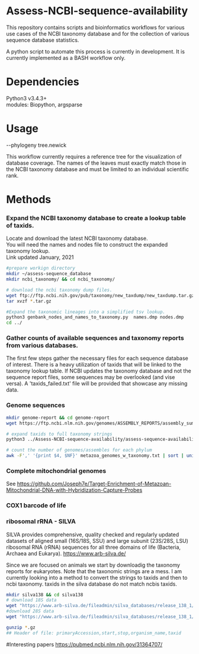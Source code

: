 # Assess-NCBI-sequence-availability
This repository contains scripts and bioinformatics workflows for various use cases of the NCBI taxonomy database and for the collection of various sequence database statistics.
  
A python script to automate this process is currently in development. It is currently implemented as a BASH workflow only.
  
# Dependencies
Python3 v3.4.3+   
modules: Biopython, argsparse

# Usage 
--phylogeny tree.newick
 
This workflow currently requires a reference tree for the visualization of database coverage. The names of the leaves must exactly match those in the NCBI taxonomy database and must be limited to an individual scientific rank.
 
# Methods
  
### Expand the NCBI taxonomy database to create a lookup table of taxids.
  Locate and download the latest NCBI taxonomy database.   
  You will need the names and nodes file to construct the expanded taxonomy lookup.  
  Link updated January, 2021  

```bash
#prepare workign directory
mkdir ~/assess-sequence_database
mkdir ncbi_taxonomy/ && cd ncbi_taxonomy/

# download the ncbi taxonomy dump files.
wget ftp://ftp.ncbi.nih.gov/pub/taxonomy/new_taxdump/new_taxdump.tar.gz
tar xvzf *.tar.gz

#Expand the taxonomic lineages into a simplified tsv lookup.
python3 genbank_nodes_and_names_to_taxonomy.py  names.dmp nodes.dmp
cd ../
```


### Gather counts of available sequences and taxonomy reports from various databases.
 The first few steps gather the necessary files for each sequence database of interest. There is a heavy utilization of taxids that will be linked to the taxonomy lookup table.
If NCBI updates the taxonomy database and not the sequence report files, some sequences may be overlooked (and vise versa). A 'taxids_failed.txt' file will be provided that showcase any missing data.
 
### Genome sequences
```bash
mkdir genome-report && cd genome-report
wget https://ftp.ncbi.nlm.nih.gov/genomes/ASSEMBLY_REPORTS/assembly_summary_genbank.txt

# expand taxids to full taxonomy strings
python3 ../Assess-NCBI-sequence-availability/assess-sequence-availability.py --input_list assembly_summary_genbank.txt --ncbi_taxonomy ../ncbi_taxonomy/expanded_ncbi_taxonomy.tsv --taxid_field 6

# count the number of genomes/assembles for each phylum
awk -F',' '{print $4, $NF}' metazoa_genomes_w_taxonomy.txt | sort | uniq | awk '{print $1}' | sort | uniq -c
```
 
  
### Complete mitochondrial genomes
  
  See https://github.com/Joseph7e/Target-Enrichment-of-Metazoan-Mitochondrial-DNA-with-Hybridization-Capture-Probes
  
  
### COX1 barcode of life
 
  
  
  
### ribosomal rRNA - SILVA

   SILVA provides comprehensive, quality checked and regularly updated datasets of aligned small (16S/18S, SSU) and large subunit (23S/28S, LSU) ribosomal RNA (rRNA) sequences for all three domains of life (Bacteria, Archaea and Eukarya). https://www.arb-silva.de/
  
  Since we are focused on animals we start by downloadig the taxonomy reports for eukaryotes. Note that the taxonomic strings are a mess. I am currently looking into a method to convert the strings to taxids and then to ncbi taxonomy. taxids in the silva database do not match ncbis taxids.
     
  ```bash
mkdir silva138 && cd silva138
# download 18S data
wget "https://www.arb-silva.de/fileadmin/silva_databases/release_138_1/Exports/taxonomy/taxmap_slv_ssu_ref_nr_138.1.txt.gz"
#download 28S data
wget "https://www.arb-silva.de/fileadmin/silva_databases/release_138_1/Exports/taxonomy/taxmap_slv_lsu_ref_nr_138.1.txt.gz"

gunzip *.gz
## Header of file: primaryAccession,start,stop,organism_name,taxid
  ```
  
#Interesting papers
https://pubmed.ncbi.nlm.nih.gov/31364707/


